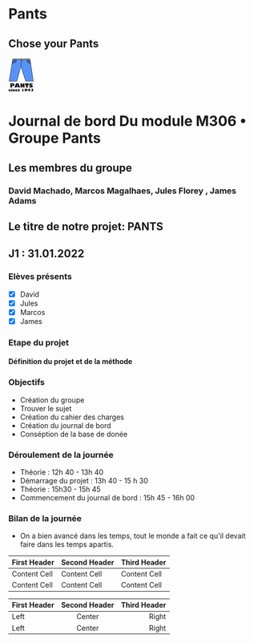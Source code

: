 # Pants
## Chose your Pants
![N|Solid](https://github.com/azrod2K/Pants/blob/main/bestlogo.png)
# Journal de bord Du module M306 • Groupe Pants

## Les membres du groupe
### David Machado, Marcos Magalhaes, Jules Florey , James Adams


## Le titre de notre projet: PANTS

## J1 : 31.01.2022

### Elèves présents
- [x] David
- [x] Jules
- [x] Marcos
- [x] James

### Etape du projet
#### Définition du projet et de la méthode

### Objectifs
* Création du groupe 
* Trouver le sujet
* Création du cahier des charges  
* Création du journal de bord
* Conséption de la base de donée
<!-- A compléter en début de travail. Fixez vous des objectifs pour la journée et répartissez vous les -->

### Déroulement de la journée
* Théorie : 12h 40 - 13h 40
* Démarrage du projet : 13h 40 - 15 h 30
* Théorie : 15h30 - 15h 45
* Commencement du journal de bord : 15h 45 - 16h 00
### Bilan de la journée
* On a bien avancé dans les temps, tout le monde a fait ce qu'il devait faire dans les temps apartis.



| First Header | Second Header | Third Header |
| ------------ | ------------- | ------------ |
| Content Cell | Content Cell  | Content Cell |
| Content Cell | Content Cell  | Content Cell |




First Header | Second Header | Third Header
:----------- | :-----------: | -----------:
Left         | Center        | Right
Left         | Center        | Right
